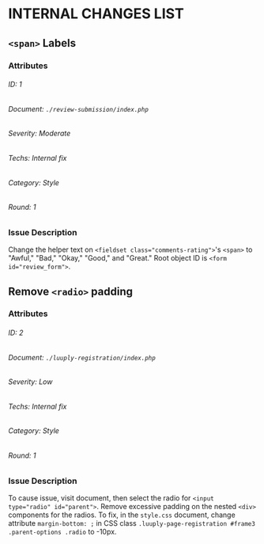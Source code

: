 # INTERNAL CHANGES LIST

## `<span>` Labels

### Attributes

###### ID: 1
###### Document: `./review-submission/index.php`
###### Severity: Moderate
###### Techs: Internal fix
###### Category: Style
###### Round: 1

### Issue Description

Change the helper text on `<fieldset class="comments-rating">`'s `<span>` to "Awful," "Bad," "Okay," "Good," and "Great." Root object ID is `<form id="review_form">`.

## Remove `<radio>` padding

### Attributes

###### ID: 2
###### Document: `./luuply-registration/index.php`
###### Severity: Low
###### Techs: Internal fix
###### Category: Style
###### Round: 1

### Issue Description

To cause issue, visit document, then select the radio for `<input type="radio" id="parent">`. Remove excessive padding on the nested `<div>` components for the radios. To fix, in the `style.css` document, change attribute `margin-bottom: ;` in CSS class `.luuply-page-registration #frame3 .parent-options .radio` to -10px.
